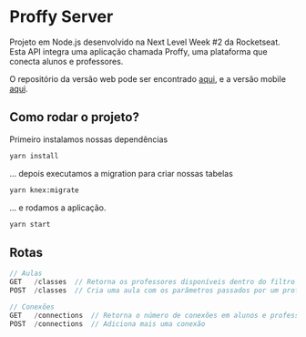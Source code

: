 # Proffy Server

Projeto em Node.js desenvolvido na Next Level Week #2 da Rocketseat. Esta API integra uma aplicação chamada Proffy, uma plataforma que conecta alunos e professores.

O repositório da versão web pode ser encontrado [aqui](https://github.com/daniloamsilva/proffy_web), e a versão mobile [aqui](https://github.com/daniloamsilva/proffy_mobile).

## Como rodar o projeto?

Primeiro instalamos nossas dependências
```bash
yarn install
```
... depois executamos a migration para criar nossas tabelas
```bash
yarn knex:migrate
```
... e rodamos a aplicação.
```bash
yarn start
```

## Rotas

```javascript
// Aulas
GET   /classes  // Retorna os professores disponíveis dentro do filtro
POST  /classes  // Cria uma aula com os parâmetros passados por um professor

// Conexões
GET   /connections  // Retorna o número de conexões em alunos e professores
POST  /connections  // Adiciona mais uma conexão
```
